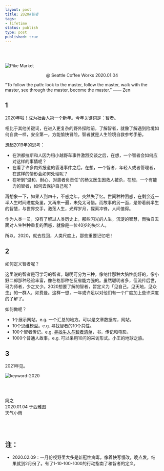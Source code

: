 ```yaml
--- 
layout: post
title: 2020#智者
tags: 
- lifetime
status: publish
type: post
published: true
---
```


<br>
<br>

![Pike Market](https://i.imgur.com/w7joSGK.jpg)
<center> @ Seattle Coffee Works 2020.01.04 </center>


“To follow the path: look to the master, follow the master, walk with the master, see through the master, become the master.” —— Zen

## 1

2020年啦！成为社会人第一个新年。今年关键词是：智者。

相比于其他关键词，在进入更复杂的野外探险前，了解智者，就像了解遇到险境如何自救一样，安全第一，方能愉快冒险。智者就是人生险境自救参考手册。

想起2019年的思考：

* 在洪都拉斯和人因为租小越野车事件激烈交谈之后，在想，一个智者会如何应对这样的事情呢？ 
* 在看了许多内外报道的香港事件之后，在想，一个智者，年轻人或者管理者，在这样的情形会如何处理呢？
* 在听到“温和、耐心、对患者负责任”的杨文医生因救人被杀，在想，一个有能力的智者，如何去保护自己呢？



再想象一下，如果人到四十，不惑之年，突然失了忆。世间种种困惑，在剩余近一半人生时间进度条里，又再来一遍，未免太可惜。而故事的另一面，是带着前半生的智慧，与世界交手，激荡人生，光辉岁月，探索冲锋，人间值得。

作为人类一员，没有了解过人类历史上，那些闪光的人生，沉淀的智慧，而独自去面对人生种种重复的困惑，就像是一位40岁的失忆人。

所以，2020，就去找回，人类尺度上，那些重要记忆吧！

## 2


如何定义智者呢？

这里说的智者是可学习的智者。聪明可分为三种，像纳什那种大脑性能好的，像小野二郎那种经验丰富，像芒格那种在反省能力强的。虽然聪明者多，但流传后世，可为师者，少之又少。2020想要了解的智者，暂定义为「见自己，见天地，见众生」的一群人，如费曼。这样一想，一年或许足以对他们有一个广度加上些许深度的了解了。

如何做呢？

* 1个展示网站。e.g. 一个汇总的地方。可以是文章数据库，网站。
* 10个思维模型。e.g. 寻找智者的10个共性。
* 100个智者传记。e.g. [寻找牛人与智者清单](https://www.douban.com/doulist/3217178/)，书，传记和电影。
* 1000个普通人故事。e.g. 可以采用10问的采访形式。小王的地球之旅。

## 3

2021年见。

![keyword-2020](https://i.imgur.com/IfsvSdH.png)




<br>
<br>

简之           
2020.01.04 于西雅图<br>
天气小雨


<br>
<br>


## 注：

- 2020.02.09：一月份视野里大多是新冠性病毒。像着快写慢改，晚点发。结果就到2月份了。有了1-10-100-1000的行动指南了和智者的定义。

